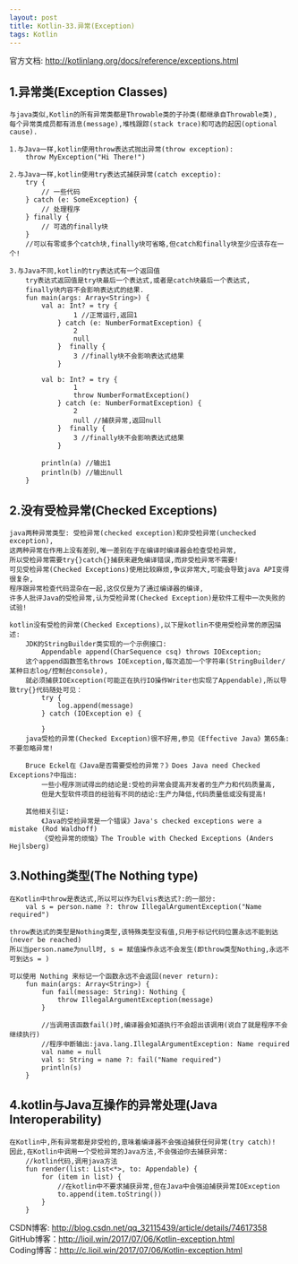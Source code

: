 ```yaml
---
layout: post
title: Kotlin-33.异常(Exception)
tags: Kotlin
---
```

官方文档: http://kotlinlang.org/docs/reference/exceptions.html

## 1.异常类(Exception Classes)
    与java类似,Kotlin的所有异常类都是Throwable类的子孙类(都继承自Throwable类),
    每个异常类成员都有消息(message),堆栈跟踪(stack trace)和可选的起因(optional cause).
    
    1.与Java一样,kotlin使用throw表达式抛出异常(throw exception):
        throw MyException("Hi There!")

    2.与Java一样,kotlin使用try表达式捕获异常(catch exceptio):
        try {
            // 一些代码
        } catch (e: SomeException) {
            // 处理程序
        } finally {
            // 可选的finally块
        }
        //可以有零或多个catch块,finally块可省略,但catch和finally块至少应该存在一个!

    3.与Java不同,kotlin的try表达式有一个返回值
        try表达式返回值是try块最后一个表达式,或者是catch块最后一个表达式,
        finally块内容不会影响表达式的结果.
        fun main(args: Array<String>) {
            val a: Int? = try { 
                    1 //正常运行,返回1               
                } catch (e: NumberFormatException) {
                    2
                    null
                }  finally {
                    3 //finally块不会影响表达式结果
                }

            val b: Int? = try { 
                    1
                    throw NumberFormatException()
                } catch (e: NumberFormatException) {
                    2
                    null //捕获异常,返回null
                }  finally {
                    3 //finally块不会影响表达式结果
                }

            println(a) //输出1
            println(b) //输出null
        }
    
## 2.没有受检异常(Checked Exceptions)
    java两种异常类型: 受检异常(checked exception)和非受检异常(unchecked exception),
    这两种异常在作用上没有差别,唯一差别在于在编译时编译器会检查受检异常,
    所以受检异常需要try{}catch{}捕获来避免编译错误,而非受检异常不需要!
    可见受检异常(Checked Exceptions)使用比较麻烦,争议非常大,可能会导致java API变得很复杂,
    程序跟异常检查代码混杂在一起,这仅仅是为了通过编译器的编译,
    许多人批评Java的受检异常,认为受检异常(Checked Exception)是软件工程中一次失败的试验!

    kotlin没有受检的异常(Checked Exceptions),以下是kotlin不使用受检异常的原因描述:
        JDK的StringBuilder类实现的一个示例接口:
            Appendable append(CharSequence csq) throws IOException;
        这个append函数签名throws IOException,每次追加一个字符串(StringBuilder/某种日志log/控制台console),
        就必须捕获IOException(可能正在执行IO操作Writer也实现了Appendable),所以导致try{}代码随处可见：
            try {
                log.append(message)
            } catch (IOException e) {

            }
        java受检的异常(Checked Exception)很不好用,参见《Effective Java》第65条:不要忽略异常!
        
        Bruce Eckel在《Java是否需要受检的异常？》Does Java need Checked Exceptions?中指出:
            一些小程序测试得出的结论是:受检的异常会提高开发者的生产力和代码质量高,
            但是大型软件项目的经验有不同的结论:生产力降低,代码质量低或没有提高!

        其他相关引证:
            《Java的受检异常是一个错误》Java's checked exceptions were a mistake (Rod Waldhoff)
            《受检异常的烦恼》The Trouble with Checked Exceptions (Anders Hejlsberg)

## 3.Nothing类型(The Nothing type)
    在Kotlin中throw是表达式,所以可以作为Elvis表达式?:的一部分:
        val s = person.name ?: throw IllegalArgumentException("Name required")

    throw表达式的类型是Nothing类型,该特殊类型没有值,只用于标记代码位置永远不能到达(never be reached)
    所以当person.name为null时, s = 赋值操作永远不会发生(即throw类型Nothing,永远不可到达s = )

    可以使用 Nothing 来标记一个函数永远不会返回(never return):
        fun main(args: Array<String>) {
            fun fail(message: String): Nothing {
                throw IllegalArgumentException(message)
            }
            
            //当调用该函数fail()时,编译器会知道执行不会超出该调用(说白了就是程序不会继续执行)
            //程序中断输出:java.lang.IllegalArgumentException: Name required
            val name = null  
            val s: String = name ?: fail("Name required")
            println(s)
        }

## 4.kotlin与Java互操作的异常处理(Java Interoperability)
    在Kotlin中,所有异常都是非受检的,意味着编译器不会强迫捕获任何异常(try catch)! 
    因此,在Kotlin中调用一个受检异常的Java方法,不会强迫你去捕获异常:   
        //kotlin代码,调用java方法
        fun render(list: List<*>, to: Appendable) {
            for (item in list) {
                //在kotlin中不要求捕获异常,但在Java中会强迫捕获异常IOException
                to.append(item.toString()) 
            }
        }

CSDN博客: http://blog.csdn.net/qq_32115439/article/details/74617358   
GitHub博客：http://lioil.win/2017/07/06/Kotlin-exception.html   
Coding博客：http://c.lioil.win/2017/07/06/Kotlin-exception.html
